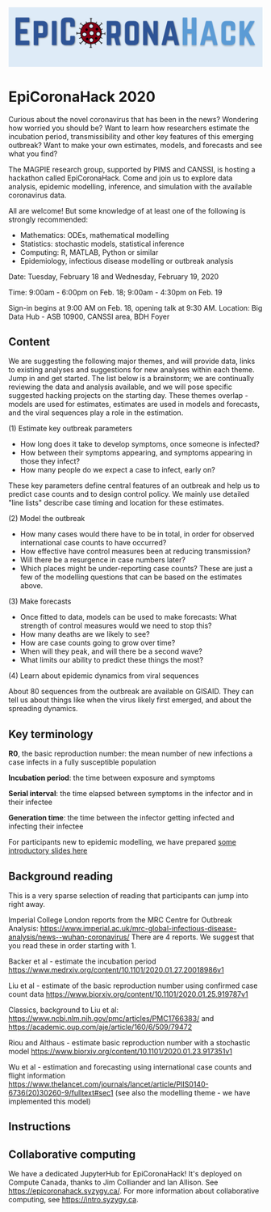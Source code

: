 ![alt-text](images/norwester_blue.png)
# EpiCoronaHack 2020

Curious about the novel coronavirus that has been in the news? Wondering how worried you should be? Want to learn how researchers estimate the incubation period, transmissibility and other key features of this emerging outbreak? Want to make your own estimates, models, and forecasts and see what you find? 

The MAGPIE research group, supported by PIMS and CANSSI, is hosting a hackathon called EpiCoronaHack. Come and join us to explore data analysis, epidemic modelling, inference, and simulation with the available coronavirus data. 

All are welcome! But some knowledge of at least one of the following is strongly recommended:  

- Mathematics: ODEs, mathematical modelling
- Statistics: stochastic models, statistical inference
- Computing: R, MATLAB, Python or similar
- Epidemiology, infectious disease modelling or outbreak analysis 

Date: Tuesday, February 18 and Wednesday, February 19, 2020

Time: 9:00am - 6:00pm on Feb. 18; 9:00am - 4:30pm on Feb. 19

Sign-in begins at 9:00 AM on Feb. 18, opening talk at 9:30 AM.
Location: Big Data Hub - ASB 10900, CANSSI area, BDH Foyer

## Content
We are suggesting the following major themes, and will provide data, links to existing analyses and suggestions for new analyses within each theme. Jump in and get started. The list below is a brainstorm; we are continually reviewing the data and analysis available, and we will pose specific suggested hacking projects on the starting day. 
 These themes overlap - models are used for estimates, estimates are used in models and forecasts, and the viral sequences play a role in the estimation. 


 (1) Estimate key outbreak parameters 

- How long does it take to develop symptoms, once someone is infected? 
 - How between their symptoms appearing, and symptoms appearing in those they infect? 
 - How many people do we expect a case to infect, early on? 

 These key parameters define central features of an outbreak and help us to predict case counts and to design control policy.  We mainly use detailed "line lists" describe case timing and location for these estimates. 

 (2) Model the outbreak


- How many cases would there have to be in total, in order for observed international case counts to have occurred? 
- How effective have control measures been at reducing transmission? 
- Will there be a resurgence in case numbers later? 
- Which places might be under-reporting case counts? 
These are just a few of the modelling questions that can be based on the estimates above. 

 (3) Make forecasts 

 - Once fitted to data, models can be used to make forecasts: What strength of control measures would we need to stop this?  
 - How many deaths are we likely to see?  
 - How are case counts going to grow over time? 
 - When will they peak, and will there be a second wave? 
 - What limits our ability to predict these things the most? 

 (4) Learn about epidemic dynamics from viral sequences 

 About 80 sequences from the outbreak are available on GISAID. They can tell us about things like when the virus likely first emerged, and about the spreading dynamics.
 
## Key terminology 

**R0**, the basic reproduction number: the mean number of new infections a case infects in a fully susceptible population

**Incubation period**: the time between exposure and symptoms

**Serial interval**: the time elapsed between symptoms in the infector and in their infectee

**Generation time**: the time between the infector getting infected and infecting their infectee

For participants new to epidemic modelling, we have prepared [some introductory slides here](./images/intro_to_epi.pdf)

## Background reading

This is a very sparse selection of reading that participants can jump into right away. 

Imperial College London reports from the MRC Centre for Outbreak Analysis: 
https://www.imperial.ac.uk/mrc-global-infectious-disease-analysis/news--wuhan-coronavirus/
There are 4 reports. We suggest that you read these in order starting with 1. 

Backer et al - estimate the incubation period https://www.medrxiv.org/content/10.1101/2020.01.27.20018986v1

Liu et al - estimate of the basic reproduction number using confirmed case count data https://www.biorxiv.org/content/10.1101/2020.01.25.919787v1

Classics, background to Liu et al: https://www.ncbi.nlm.nih.gov/pmc/articles/PMC1766383/ and https://academic.oup.com/aje/article/160/6/509/79472

Riou and Althaus - estimate basic reproduction number with a stochastic model https://www.biorxiv.org/content/10.1101/2020.01.23.917351v1

Wu et al - estimation and forecasting using international case counts and flight information https://www.thelancet.com/journals/lancet/article/PIIS0140-6736(20)30260-9/fulltext#sec1 (see also the modelling theme - we have implemented this model) 


## Instructions

## Collaborative computing 

We have a dedicated JupyterHub for EpiCoronaHack! It's deployed on Compute Canada, thanks to Jim Colliander and Ian Allison. See https://epicoronahack.syzygy.ca/. For more information about collaborative computing, see https://intro.syzygy.ca. 
